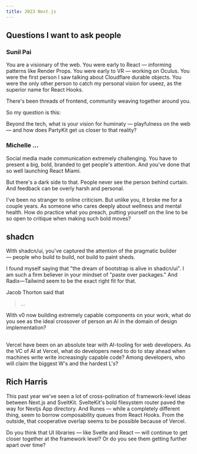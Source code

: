 ```yaml
---
title: 2023 Next.js
---
```


## Questions I want to ask people

### Sunil Pai

You are a visionary of the web.
You were early to React — informing patterns like Render Props.
You were early to VR — working on Oculus.
You were the first person I saw talking about Cloudflare durable objects.
You were the only other person to catch my personal vision for useez, as the superior name for React Hooks.

There's been threads of frontend, community weaving together around you.

So my question is this:

Beyond the tech, what is your vision for huminaty — playfulness on the web — and how does PartyKit get us closer to that reality?

### Michelle …

Social media made communication extremely challenging.
You have to present a big, bold, branded to get people's attention.
And you've done that so well launching React Miami.

But there's a dark side to that.
People never see the person behind curtain. And feedback can be overly harsh and personal.

I've been no stranger to online criticism. But unlike you, it broke me for a couple years.
As someone who cares deeply about wellness and mental health. How do practice what you preach, putting yourself on the line to be so open to critique when making such bold moves?

## shadcn

With shadcn/ui, you've captured the attention of the pragmatic builder — people who build to build, not build to paint sheds.

I found myself saying that "the dream of bootstrap is alive in shadcn/ui".
I am such a firm believer in your mindset of "paste over packages." And Radix—Tailwind seem to be the exact right fit for that.

Jacob Thorton said that

> …

With v0 now building extremely capable components on your work, what do you see as the ideal crossover of person an AI in the domain of design implementation?

##

Vercel have been on an absolute tear with AI-tooling for web developers.
As the VC of AI at Vercel, what do developers need to do to stay ahead when machines write write increasingly capable code? Among developers, who will claim the biggest W's and the hardest L's?

## Rich Harris

This past year we've seen a lot of cross-polination of framework-level ideas between Next.js and SveltKit.
SvelteKit's bold filesystem router paved the way for Nextjs App directory. And Runes — while a completely different thing, seem to borrow composability queues from React Hooks.
From the outside, that cooperative overlap seems to be possible because of Vercel.

Do you think that UI libraries — like Svelte and React — will continue to get closer together at the framework level? Or do you see them getting further apart over time?
